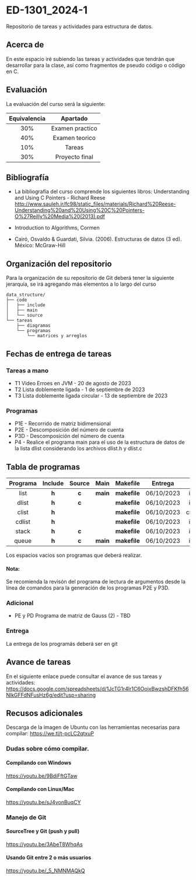 # ED-1301_2024-1
Repositorio de tareas y actividades para estructura de datos.

## Acerca de
En este espacio iré subiendo las tareas y actividades que tendrán que desarrollar para la clase, así como fragmentos de pseudo código o código en C.

## Evaluación
La evaluación del curso será la siguiente:

| Equivalencia |     Apartado    |
|:------------:|:---------------:|
|      30%     | Examen practico |
|      40%     |  Examen teorico |
|      10%     |      Tareas     |
|      30%     |  Proyecto final |

## Bibliografía
* La bibliografía del curso comprende los siguientes libros:
Understanding and Using C Pointers - Richard Reese
http://www.sauleh.ir/fc98/static_files/materials/Richard%20Reese-Understanding%20and%20Using%20C%20Pointers-O%27Reilly%20Media%20(2013).pdf

* Introduction to Algorithms, Cormen

* Cairó, Osvaldo & Guardati, Silvia. (2006). Estructuras de datos (3 ed). México: McGraw-Hill

## Organización del repositorio
Para la organización de su repositorio de Git deberá tener la siguiente jerarquía, se irá agregando más elementos a lo largo del curso

```
data_structure/
├── code
│	├── include
│	├── main
│	└── source
└── tareas
    ├── diagramas
    └── programas
        └── matrices y arreglos
```

## Fechas de entrega de tareas

### Tareas a mano
 * T1 Video Erroes en JVM - 20 de agosto de 2023
 * T2 Lista doblemente ligada - 1 de septiembre de 2023
 * T3 Lista doblemente ligada circular - 13 de septiembre de 2023

### Programas
 * P1E - Recorrido de matriz bidimensional
 * P2E - Descomposición del número de cuenta
 * P3D - Descomposición del número de cuenta
 * P4 - Realice el programa main para el uso de la estructura de datos de la lista dlist considerando los archivos dlist.h y dlist.c

## Tabla de programas
| Programa | Include | Source |   Main   |   Makefile   |   Entrega  |      |
|:--------:|:-------:|:------:|:--------:|:------------:|:----------:|:----:|
|   list   |  **h**  |  **c** | **main** | **makefile** | 06/10/2023 |  int |
|   dlist  |  **h**  |  **c** |          | **makefile** | 06/10/2023 |  int |
|   clist  |  **h**  |        |          | **makefile** | 06/10/2023 | char |
|  cdlist  |  **h**  |        |          | **makefile** | 06/10/2023 |  int |
|   stack  |  **h**  |  **c** |          | **makefile** | 06/10/2023 |  int |
|   queue  |  **h**  |  **c** | **main** | **makefile** | 06/10/2023 |  int |

Los espacios vacios son programas que deberá realizar.

#### Nota:
Se recomienda la revisón del programa de lectura de argumentos desde la línea de comandos para la generación de los programas P2E y P3D.

### Adicional
 * PE y PD Programa de matriz de Gauss (2) - TBD

### Entrega
La entrega de los programás deberá ser en git

## Avance de tareas
En el siguiente enlace puede consultar el avance de sus tareas y actividades:
https://docs.google.com/spreadsheets/d/1JcTG1r4lr1C6OoixBwzshDFKfh56NlkGFFdNFusHz6g/edit?usp=sharing

## Recusos adicionales
Descarga de la imagen de Ubuntu con las herramientas necesarias para compilar:
https://we.tl/t-pcLC2qtxuP

### Dudas sobre cómo compilar.
#### Compilando con Windows
https://youtu.be/9BdiFftGTaw

#### Compilando con Linux/Mac
https://youtu.be/sJ4vonBuqCY

### Manejo de Git
#### SourceTree y Git (push y pull)
https://youtu.be/3AbeT8WhqAs

#### Usando Git entre 2 o más usuarios
https://youtu.be/_5_NMNMAQkQ
